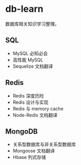 # db-learn
数据库相关知识学习整理。

## SQL
- MySQL 必知必会
- 高性能 MySQL
- Sequelize 文档翻译
## Redis
- Redis 深度历险
- Redis 设计与实现
- Redis 与 memory cache
- Node-Redis 文档翻译
## MongoDB
- 关系型数据库与非关系型数据库
- Mongoose 文档翻译
- Hbase 列式存储

